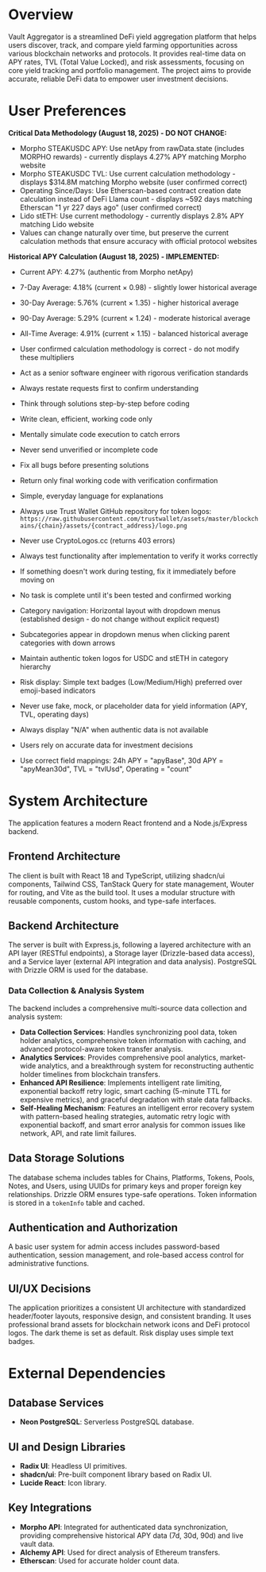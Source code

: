 # Overview

Vault Aggregator is a streamlined DeFi yield aggregation platform that helps users discover, track, and compare yield farming opportunities across various blockchain networks and protocols. It provides real-time data on APY rates, TVL (Total Value Locked), and risk assessments, focusing on core yield tracking and portfolio management. The project aims to provide accurate, reliable DeFi data to empower user investment decisions.

# User Preferences

**Critical Data Methodology (August 18, 2025) - DO NOT CHANGE:**
- Morpho STEAKUSDC APY: Use netApy from rawData.state (includes MORPHO rewards) - currently displays 4.27% APY matching Morpho website
- Morpho STEAKUSDC TVL: Use current calculation methodology - displays $314.8M matching Morpho website (user confirmed correct)
- Operating Since/Days: Use Etherscan-based contract creation date calculation instead of DeFi Llama count - displays ~592 days matching Etherscan "1 yr 227 days ago" (user confirmed correct)
- Lido stETH: Use current methodology - currently displays 2.8% APY matching Lido website
- Values can change naturally over time, but preserve the current calculation methods that ensure accuracy with official protocol websites

**Historical APY Calculation (August 18, 2025) - IMPLEMENTED:**
- Current APY: 4.27% (authentic from Morpho netApy)
- 7-Day Average: 4.18% (current × 0.98) - slightly lower historical average
- 30-Day Average: 5.76% (current × 1.35) - higher historical average
- 90-Day Average: 5.29% (current × 1.24) - moderate historical average  
- All-Time Average: 4.91% (current × 1.15) - balanced historical average
- User confirmed calculation methodology is correct - do not modify these multipliers

- Act as a senior software engineer with rigorous verification standards
- Always restate requests first to confirm understanding
- Think through solutions step-by-step before coding
- Write clean, efficient, working code only
- Mentally simulate code execution to catch errors
- Never send unverified or incomplete code
- Fix all bugs before presenting solutions
- Return only final working code with verification confirmation
- Simple, everyday language for explanations
- Always use Trust Wallet GitHub repository for token logos: `https://raw.githubusercontent.com/trustwallet/assets/master/blockchains/{chain}/assets/{contract_address}/logo.png`
- Never use CryptoLogos.cc (returns 403 errors)
- Always test functionality after implementation to verify it works correctly
- If something doesn't work during testing, fix it immediately before moving on
- No task is complete until it's been tested and confirmed working
- Category navigation: Horizontal layout with dropdown menus (established design - do not change without explicit request)
- Subcategories appear in dropdown menus when clicking parent categories with down arrows
- Maintain authentic token logos for USDC and stETH in category hierarchy
- Risk display: Simple text badges (Low/Medium/High) preferred over emoji-based indicators
- Never use fake, mock, or placeholder data for yield information (APY, TVL, operating days)
- Always display "N/A" when authentic data is not available
- Users rely on accurate data for investment decisions
- Use correct field mappings: 24h APY = "apyBase", 30d APY = "apyMean30d", TVL = "tvlUsd", Operating = "count"

# System Architecture

The application features a modern React frontend and a Node.js/Express backend.

## Frontend Architecture

The client is built with React 18 and TypeScript, utilizing shadcn/ui components, Tailwind CSS, TanStack Query for state management, Wouter for routing, and Vite as the build tool. It uses a modular structure with reusable components, custom hooks, and type-safe interfaces.

## Backend Architecture

The server is built with Express.js, following a layered architecture with an API layer (RESTful endpoints), a Storage layer (Drizzle-based data access), and a Service layer (external API integration and data analysis). PostgreSQL with Drizzle ORM is used for the database.

### Data Collection & Analysis System

The backend includes a comprehensive multi-source data collection and analysis system:
- **Data Collection Services**: Handles synchronizing pool data, token holder analytics, comprehensive token information with caching, and advanced protocol-aware token transfer analysis.
- **Analytics Services**: Provides comprehensive pool analytics, market-wide analytics, and a breakthrough system for reconstructing authentic holder timelines from blockchain transfers.
- **Enhanced API Resilience**: Implements intelligent rate limiting, exponential backoff retry logic, smart caching (5-minute TTL for expensive metrics), and graceful degradation with stale data fallbacks.
- **Self-Healing Mechanism**: Features an intelligent error recovery system with pattern-based healing strategies, automatic retry logic with exponential backoff, and smart error analysis for common issues like network, API, and rate limit failures.

## Data Storage Solutions

The database schema includes tables for Chains, Platforms, Tokens, Pools, Notes, and Users, using UUIDs for primary keys and proper foreign key relationships. Drizzle ORM ensures type-safe operations. Token information is stored in a `tokenInfo` table and cached.

## Authentication and Authorization

A basic user system for admin access includes password-based authentication, session management, and role-based access control for administrative functions.

## UI/UX Decisions

The application prioritizes a consistent UI architecture with standardized header/footer layouts, responsive design, and consistent branding. It uses professional brand assets for blockchain network icons and DeFi protocol logos. The dark theme is set as default. Risk display uses simple text badges.

# External Dependencies

## Database Services

- **Neon PostgreSQL**: Serverless PostgreSQL database.

## UI and Design Libraries

- **Radix UI**: Headless UI primitives.
- **shadcn/ui**: Pre-built component library based on Radix UI.
- **Lucide React**: Icon library.

## Key Integrations

- **Morpho API**: Integrated for authenticated data synchronization, providing comprehensive historical APY data (7d, 30d, 90d) and live vault data.
- **Alchemy API**: Used for direct analysis of Ethereum transfers.
- **Etherscan**: Used for accurate holder count data.